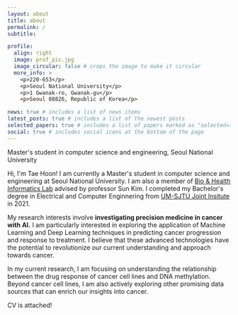 ```yaml
---
layout: about
title: about
permalink: /
subtitle: 

profile:
  align: right
  image: prof_pic.jpg
  image_circular: false # crops the image to make it circular
  more_info: >
    <p>220-653</p>
    <p>Seoul National University</p>
    <p>1 Gwanak-ro, Gwanak-gu</p>
    <p>Seoul 08826, Republic of Korea</p>

news: true # includes a list of news items
latest_posts: true # includes a list of the newest posts
selected_papers: true # includes a list of papers marked as "selected={true}"
social: true # includes social icons at the bottom of the page
---
```


Master's student in computer science and engineering, Seoul National University

Hi, I'm Tae Hoon! I am currently a Master's student in computer science and engineering at Seoul National University. I am also a member of  [Bio & Health Informatics Lab](https://bhi-kimlab.github.io/) advised by professor Sun Kim. I completed my Bachelor's degree in Electrical and Computer Enginnering from [UM-SJTU Joint Insitute](https://www.ji.sjtu.edu.cn/) in 2021.

My research interests involve **investigating precision medicine in cancer with AI.** I am particularly interested in exploring the application of Machine Learning and Deep Learning techniques in predicting cancer progression and response to treatment. I believe that these advanced technologies have the potential to revolutionize our current understanding and approach towards cancer.

In my current research, I am focusing on understanding the relationship between the drug response of cancer cell lines and DNA methylation. Beyond cancer cell lines, I am also actively exploring other promising data sources that can enrich our insights into cancer.

CV is attached!
